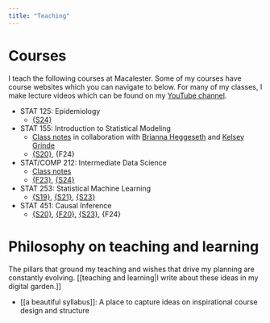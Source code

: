 ```yaml
---
title: "Teaching"
---
```


# Courses

I teach the following courses at Macalester. Some of my courses have course websites which you can navigate to below. For many of my classes, I make lecture videos which can be found on my [YouTube channel](https://www.youtube.com/channel/UCgW3LCQ623sUjprV8EbtVoA).

- STAT 125: Epidemiology
    - [{S24}](https://lmyint.github.io/125_spring_2024/)
- STAT 155: Introduction to Statistical Modeling
    - [Class notes](https://bcheggeseth.github.io/Stat155Notes/) in collaboration with [Brianna Heggeseth](https://bcheggeseth.github.io/) and [Kelsey Grinde](https://kegrinde.github.io)
    - [{S20}](https://lmyint.github.io/155_spring_2020/), {F24}
- STAT/COMP 212: Intermediate Data Science
	- [Class notes](https://lmyint.github.io/IntermediateDataSciNotes/)
	- [{F23}](https://lmyint.github.io/212_fall_2023/), [{S24}](https://lmyint.github.io/212_spring_2024/)
- STAT 253: Statistical Machine Learning
    - [{S19}](https://lmyint.github.io/253_spring_2019/), [{S21}](https://lmyint.github.io/253_spring_2021/), [{S23}](https://lmyint.github.io/253_spring_2023/)
- STAT 451: Causal Inference
    - [{S20}](https://lmyint.github.io/causal_spring_2020/), [{F20}](https://lmyint.github.io/causal_fall_2020/), [{S23}](https://lmyint.github.io/causal_spring_2023/), {F24}

# Philosophy on teaching and learning

The pillars that ground my teaching and wishes that drive my planning are constantly evolving. [[teaching and learning|I write about these ideas in my digital garden.]]

- [[a beautiful syllabus]]: A place to capture ideas on inspirational course design and structure

<style>
.content-meta { display: none;}
</style>
